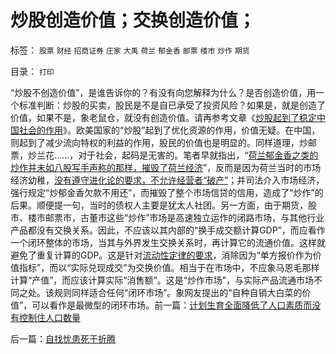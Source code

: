# 炒股创造价值；交换创造价值；

标签： `股票` `财经` `招商证券` `庄家` `大禹` `荷兰` `郁金香` `邮票` `楼市` `炒作` `期货` 

目录： `打印`

“炒股不创造价值”，是谁告诉你的？有没有向您解释为什么？是否创造价值，用一个标准判断：炒股的买卖，股民是不是自已承受了投资风险？如果是，就是创造了价值，如果不是，象老鼠仓，就没有创造价值。请再参考文章《[炒股起到了稳定中国社会的作用](../../../2009/11/6/炒股维持着中国社会的稳定.md)》。欧美国家的“炒股”起到了优化资源的作用，价值无疑。在中国，则起到了减少流向特权的利益的作用，股民的价值也是明显的。同样道理，炒邮票，炒兰花……，对于社会，起码是无害的。笔者早就指出，“[荷兰郁金香之类的炒作并未如八股写手声称的那样，摧毁了荷兰经济](../../../2008/6/18/中国企业家的秘诀：尽量负债，债多不用愁.md)”，反而是因为荷兰当时的市场经济幼稚，[没有遵守进化论的要求，不允许经营者“破产”](../../../2009/2/21/进化论：死亡是为了生存，经济中的淘汰和破产.md)；并司法介入市场经济，强行规定“炒郁金香欠款不用还”，而摧毁了整个市场信贷的信用，造成了“炒作”的后果。顺便提一句，当时的债权人主要是犹太人社团。另一方面，由于期货，股市、楼市邮票市，古董市这些“炒作”市场是高速独立运作的闭路市场，与其他行业产品都没有交换关系。因此，不应该以其内部的“换手成交额计算GDP”，而应看作一个闭环整体的市场，当其与外界发生交换关系时，再计算它的流通价值。这样就避免了重复计算的GDP。这是针对[流动性定律的要求](../../../2009/4/3/流动性定律，风险利润和不确定性.md)，消除因为“单方报价作为价值指标”，而以“实际兑现成交”为交换价值。相当于在市场中，不应象马恩毛那样计算“产值”，而应该计算实际“消售额”。这是“炒作市场”，与实际产品流通市场不同之处。该规则同样适合任何“闭环市场”。象网友提出的“自种自销大白菜的价值”，可以看作是最微型的闭环市场。前一篇：[计划生育全面降低了人口素质而没有控制住人口数量](../../../2009/11/25/计划生育全面降低了人口素质而没有控制住人口数量.md)

后一篇：[自找忧患死于折腾](../../../2009/11/25/自找忧患死于折腾.md)